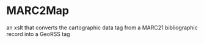 # MARC2Map
an xslt that converts the cartographic data tag from a MARC21 bibliographic record into a GeoRSS tag
